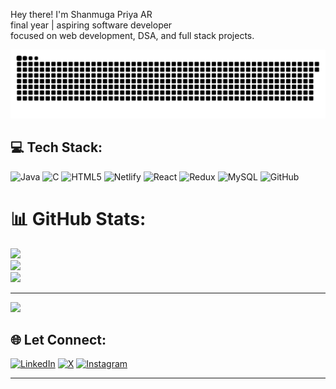 
Hey there! I'm Shanmuga Priya AR
<br>final year | aspiring software developer
<br>focused on web development, DSA, and full stack projects.



![snake gif](https://github.com/pri10088/pri10088/blob/output/github-snake-dark.svg)

## 💻 Tech Stack:
![Java](https://img.shields.io/badge/java-%23ED8B00.svg?style=plastic&logo=openjdk&logoColor=white) ![C](https://img.shields.io/badge/c-%2300599C.svg?style=plastic&logo=c&logoColor=white) ![HTML5](https://img.shields.io/badge/html5-%23E34F26.svg?style=plastic&logo=html5&logoColor=white) ![Netlify](https://img.shields.io/badge/netlify-%23000000.svg?style=plastic&logo=netlify&logoColor=#00C7B7) ![React](https://img.shields.io/badge/react-%2320232a.svg?style=plastic&logo=react&logoColor=%2361DAFB) ![Redux](https://img.shields.io/badge/redux-%23593d88.svg?style=plastic&logo=redux&logoColor=white) ![MySQL](https://img.shields.io/badge/mysql-4479A1.svg?style=plastic&logo=mysql&logoColor=white) ![GitHub](https://img.shields.io/badge/github-%23121011.svg?style=plastic&logo=github&logoColor=white)

# 📊 GitHub Stats:
![](https://github-readme-stats.vercel.app/api?username=pri10088&theme=tokyonight&hide_border=true&include_all_commits=false&count_private=false)<br/>
![](https://nirzak-streak-stats.vercel.app/?user=pri10088&theme=tokyonight&hide_border=true)<br/>
![](https://github-readme-stats.vercel.app/api/top-langs/?username=pri10088&theme=tokyonight&hide_border=true&include_all_commits=false&count_private=false&layout=compact)


---
[![](https://visitcount.itsvg.in/api?id=pri10088&icon=7&color=9)](https://visitcount.itsvg.in)



## 🌐 Let Connect:
[![LinkedIn](https://img.shields.io/badge/LinkedIn-%230077B5.svg?logo=linkedin&logoColor=white)](https://www.linkedin.com/in/shanmugapriya-ar/) 
[![X](https://img.shields.io/badge/X-black.svg?logo=X&logoColor=white)](https://x.com/rkiveluver)
[![Instagram](https://img.shields.io/badge/Instagram-%23E4405F.svg?logo=Instagram&logoColor=white)](https://instagram.com/hwy3rp) 


---

<!-- Proudly created with GPRM ( https://gprm.itsvg.in ) -->
